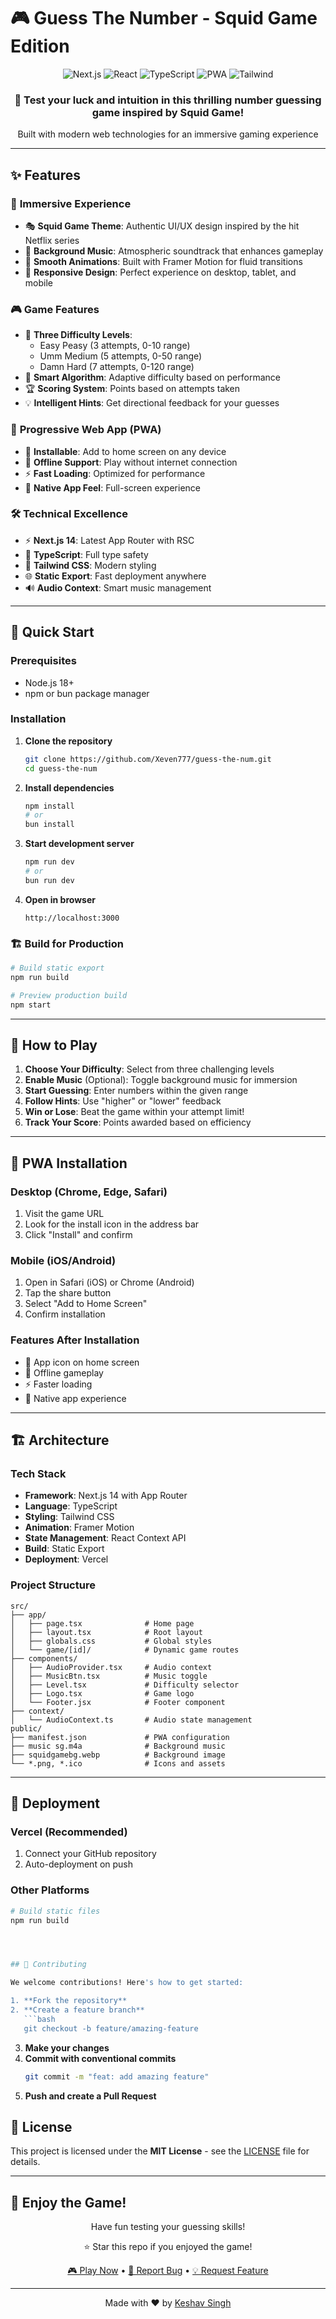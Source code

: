 # 🎮 Guess The Number - Squid Game Edition

<div align="center">
  <img src="https://img.shields.io/badge/Next.js-14.0.3-black?style=for-the-badge&logo=next.js" alt="Next.js">
  <img src="https://img.shields.io/badge/React-18.2.0-blue?style=for-the-badge&logo=react" alt="React">
  <img src="https://img.shields.io/badge/TypeScript-5.0-blue?style=for-the-badge&logo=typescript" alt="TypeScript">
  <img src="https://img.shields.io/badge/PWA-Enabled-purple?style=for-the-badge" alt="PWA">
  <img src="https://img.shields.io/badge/Tailwind-CSS-38B2AC?style=for-the-badge&logo=tailwind-css" alt="Tailwind">
</div>

<div align="center">
  <h3>🎯 Test your luck and intuition in this thrilling number guessing game inspired by Squid Game!</h3>
  <p>Built with modern web technologies for an immersive gaming experience</p>
</div>

---

## ✨ Features

### 🎨 **Immersive Experience**
- 🎭 **Squid Game Theme**: Authentic UI/UX design inspired by the hit Netflix series
- 🎵 **Background Music**: Atmospheric soundtrack that enhances gameplay
- 🌟 **Smooth Animations**: Built with Framer Motion for fluid transitions
- 📱 **Responsive Design**: Perfect experience on desktop, tablet, and mobile

### 🎮 **Game Features**
- 🎲 **Three Difficulty Levels**: 
  - Easy Peasy (3 attempts, 0-10 range)
  - Umm Medium (5 attempts, 0-50 range) 
  - Damn Hard (7 attempts, 0-120 range)
- 🧠 **Smart Algorithm**: Adaptive difficulty based on performance
- 🏆 **Scoring System**: Points based on attempts taken
- 💡 **Intelligent Hints**: Get directional feedback for your guesses

### 📱 **Progressive Web App (PWA)**
- 📲 **Installable**: Add to home screen on any device
- 🔄 **Offline Support**: Play without internet connection
- ⚡ **Fast Loading**: Optimized for performance
- 🔔 **Native App Feel**: Full-screen experience

### 🛠️ **Technical Excellence**
- ⚡ **Next.js 14**: Latest App Router with RSC
- 🎯 **TypeScript**: Full type safety
- 🎨 **Tailwind CSS**: Modern styling
- 🌐 **Static Export**: Fast deployment anywhere
- 🔊 **Audio Context**: Smart music management

---

## 🚀 Quick Start

### Prerequisites
- Node.js 18+ 
- npm or bun package manager

### Installation

1. **Clone the repository**
   ```bash
   git clone https://github.com/Xeven777/guess-the-num.git
   cd guess-the-num
   ```

2. **Install dependencies**
   ```bash
   npm install
   # or
   bun install
   ```

3. **Start development server**
   ```bash
   npm run dev
   # or
   bun run dev
   ```

4. **Open in browser**
   ```
   http://localhost:3000
   ```

### 🏗️ Build for Production

```bash
# Build static export
npm run build

# Preview production build
npm start
```

---

## 🎯 How to Play

1. **Choose Your Difficulty**: Select from three challenging levels
2. **Enable Music** (Optional): Toggle background music for immersion
3. **Start Guessing**: Enter numbers within the given range
4. **Follow Hints**: Use "higher" or "lower" feedback
5. **Win or Lose**: Beat the game within your attempt limit!
6. **Track Your Score**: Points awarded based on efficiency

---

## 📱 PWA Installation

### Desktop (Chrome, Edge, Safari)
1. Visit the game URL
2. Look for the install icon in the address bar
3. Click "Install" and confirm

### Mobile (iOS/Android)
1. Open in Safari (iOS) or Chrome (Android)
2. Tap the share button
3. Select "Add to Home Screen"
4. Confirm installation

### Features After Installation
- 📲 App icon on home screen
- 🔄 Offline gameplay
- ⚡ Faster loading
- 📱 Native app experience

---

## 🏗️ Architecture

### Tech Stack
- **Framework**: Next.js 14 with App Router
- **Language**: TypeScript
- **Styling**: Tailwind CSS
- **Animation**: Framer Motion
- **State Management**: React Context API
- **Build**: Static Export
- **Deployment**: Vercel

### Project Structure
```
src/
├── app/
│   ├── page.tsx              # Home page
│   ├── layout.tsx            # Root layout
│   ├── globals.css           # Global styles
│   └── game/[id]/            # Dynamic game routes
├── components/
│   ├── AudioProvider.tsx     # Audio context
│   ├── MusicBtn.tsx          # Music toggle
│   ├── Level.tsx             # Difficulty selector
│   ├── Logo.tsx              # Game logo
│   └── Footer.jsx            # Footer component
├── context/
│   └── AudioContext.ts       # Audio state management
public/
├── manifest.json             # PWA configuration
├── music sg.m4a              # Background music
├── squidgamebg.webp          # Background image
└── *.png, *.ico              # Icons and assets
```

---


## 🚀 Deployment

### Vercel (Recommended)
1. Connect your GitHub repository
2. Auto-deployment on push

### Other Platforms
```bash
# Build static files
npm run build




## 🤝 Contributing

We welcome contributions! Here's how to get started:

1. **Fork the repository**
2. **Create a feature branch**
   ```bash
   git checkout -b feature/amazing-feature
   ```
3. **Make your changes**
4. **Commit with conventional commits**
   ```bash
   git commit -m "feat: add amazing feature"
   ```
5. **Push and create a Pull Request**



## 📝 License

This project is licensed under the **MIT License** - see the [LICENSE](LICENSE) file for details.

---


## 🎉 Enjoy the Game!

<div align="center">
  <p>Have fun testing your guessing skills!</p>
  <p>⭐ Star this repo if you enjoyed the game!</p>
  
  <a href="#">🎮 Play Now</a> • 
  <a href="#">🐛 Report Bug</a> • 
  <a href="#">💡 Request Feature</a>
</div>

---

<div align="center">
  <p>Made with ❤️ by <a href="https://github.com/coderkeshav-yt">Keshav Singh </a></p>
</div>
